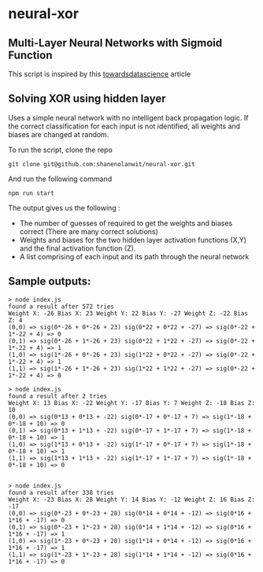 # neural-xor

## Multi-Layer Neural Networks with Sigmoid Function


This script is inspired by this [towardsdatascience](https://towardsdatascience.com/multi-layer-neural-networks-with-sigmoid-function-deep-learning-for-rookies-2-bf464f09eb7f) article

## Solving XOR using hidden layer
Uses a simple neural network with no intelligent back propagation logic. If the correct classification for each input 
is not identified, all weights and biases are changed at random.

To run the script, clone the repo
```
git clone git@github.com:shanenolanwit/neural-xor.git
```
And run the following command
```
npm run start
```

The output gives us the following : 
- The number of guesses of required to get the weights and biases correct (There are many correct solutions)
- Weights and biases for the two hidden layer activation functions (X,Y) and the final activation function (Z).
- A list comprising of each input and its path through the neural network

## Sample outputs:
```
> node index.js
found a result after 572 tries
Weight X: -26 Bias X: 23 Weight Y: 22 Bias Y: -27 Weight Z: -22 Bias Z: 4
(0,0) => sig(0*-26 + 0*-26 + 23) sig(0*22 + 0*22 + -27) => sig(0*-22 + 1*-22 + 4) => 0
(0,1) => sig(0*-26 + 1*-26 + 23) sig(0*22 + 1*22 + -27) => sig(0*-22 + 1*-22 + 4) => 1
(1,0) => sig(1*-26 + 0*-26 + 23) sig(1*22 + 0*22 + -27) => sig(0*-22 + 1*-22 + 4) => 1
(1,1) => sig(1*-26 + 1*-26 + 23) sig(1*22 + 1*22 + -27) => sig(0*-22 + 1*-22 + 4) => 0

> node index.js
found a result after 2 tries
Weight X: 13 Bias X: -22 Weight Y: -17 Bias Y: 7 Weight Z: -18 Bias Z: 10
(0,0) => sig(0*13 + 0*13 + -22) sig(0*-17 + 0*-17 + 7) => sig(1*-18 + 0*-18 + 10) => 0
(0,1) => sig(0*13 + 1*13 + -22) sig(0*-17 + 1*-17 + 7) => sig(1*-18 + 0*-18 + 10) => 1
(1,0) => sig(1*13 + 0*13 + -22) sig(1*-17 + 0*-17 + 7) => sig(1*-18 + 0*-18 + 10) => 1
(1,1) => sig(1*13 + 1*13 + -22) sig(1*-17 + 1*-17 + 7) => sig(1*-18 + 0*-18 + 10) => 0


> node index.js
found a result after 338 tries
Weight X: -23 Bias X: 28 Weight Y: 14 Bias Y: -12 Weight Z: 16 Bias Z: -17
(0,0) => sig(0*-23 + 0*-23 + 28) sig(0*14 + 0*14 + -12) => sig(0*16 + 1*16 + -17) => 0
(0,1) => sig(0*-23 + 1*-23 + 28) sig(0*14 + 1*14 + -12) => sig(0*16 + 1*16 + -17) => 1
(1,0) => sig(1*-23 + 0*-23 + 28) sig(1*14 + 0*14 + -12) => sig(0*16 + 1*16 + -17) => 1
(1,1) => sig(1*-23 + 1*-23 + 28) sig(1*14 + 1*14 + -12) => sig(0*16 + 1*16 + -17) => 0
```

